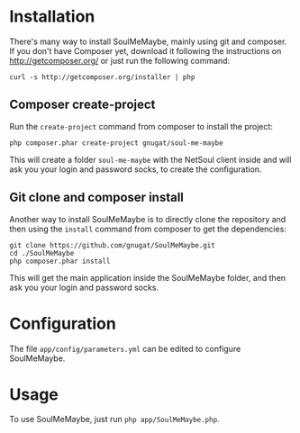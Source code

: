 # Installation

There's many way to install SoulMeMaybe, mainly using git and composer.
If you don't have Composer yet, download it following the instructions on
http://getcomposer.org/ or just run the following command:

    curl -s http://getcomposer.org/installer | php

## Composer create-project

Run the `create-project` command from composer to install the project:

    php composer.phar create-project gnugat/soul-me-maybe

This will create a folder `soul-me-maybe` with the NetSoul client inside and
will ask you your login and password socks, to create the configuration.

## Git clone and composer install

Another way to install SoulMeMaybe is to directly clone the repository and then
using the `install` command from composer to get the dependencies:

    git clone https://github.com/gnugat/SoulMeMaybe.git
    cd ./SoulMeMaybe
    php composer.phar install

This will get the main application inside the SoulMeMaybe folder, and then ask
you your login and password socks.

# Configuration

The file `app/config/parameters.yml` can be edited to configure SoulMeMaybe.

# Usage

To use SoulMeMaybe, just run `php app/SoulMeMaybe.php`.

